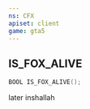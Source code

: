 ```yaml
---
ns: CFX
apiset: client
game: gta5
---
```

## IS_FOX_ALIVE

```c
BOOL IS_FOX_ALIVE();
```

later inshallah